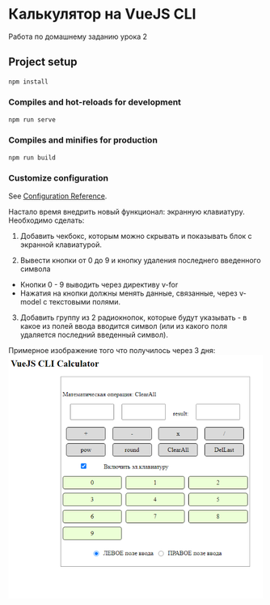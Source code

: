# Калькулятор на VueJS CLI 
Работа по домашнему заданию урока 2 

## Project setup
```
npm install
```

### Compiles and hot-reloads for development
```
npm run serve
```

### Compiles and minifies for production
```
npm run build
```

### Customize configuration
See [Configuration Reference](https://cli.vuejs.org/config/).

Настало время внедрить новый функционал: экранную клавиатуру. 
Необходимо сделать:

1) Добавить чекбокс, которым можно скрывать и показывать блок с экранной клавиатурой.

2) Вывести кнопки от 0 до 9 и кнопку удаления последнего введенного символа
- Кнопки 0 - 9 выводить через директиву v-for
- Нажатия на кнопки должны менять данные, связанные, через v-model с текстовыми полями.

3) Добавить группу из 2 радиокнопок, которые будут указывать - в какое из полей ввода вводится
символ (или из какого поля удаляется последний введенный символ).  

Примерное изображение того что получилось через 3 дня:
![калькулятор на VueJS](src/assets/imgCalculator.png)
